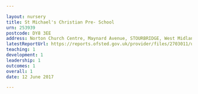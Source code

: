 ```yaml
---

layout: nursery
title: St Michael's Christian Pre- School
urn: 253939
postcode: DY8 3EE
address: Norton Church Centre, Maynard Avenue, STOURBRIDGE, West Midlands, DY8 3EE
latestReportUrl: https://reports.ofsted.gov.uk/provider/files/2703011/urn/253939.pdf
teaching: 1
development: 1
leadership: 1
outcomes: 1
overall: 1
date: 12 June 2017

---
```

